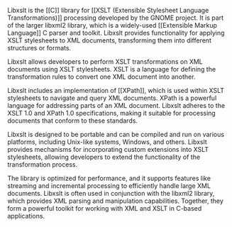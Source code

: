 Libxslt is the [[C]] library for [[XSLT (Extensible Stylesheet Language Transformations)]] processing developed by the GNOME project. It is part of the larger libxml2 library, which is a widely-used [[Extensible Markup Language]] C parser and toolkit. Libxslt provides functionality for applying XSLT stylesheets to XML documents, transforming them into different structures or formats.

Libxslt allows developers to perform XSLT transformations on XML documents using XSLT stylesheets. XSLT is a language for defining the transformation rules to convert one XML document into another.

Libxslt includes an implementation of [[XPath]], which is used within XSLT stylesheets to navigate and query XML documents. XPath is a powerful language for addressing parts of an XML document. Libxslt adheres to the XSLT 1.0 and XPath 1.0 specifications, making it suitable for processing documents that conform to these standards.

Libxslt is designed to be portable and can be compiled and run on various platforms, including Unix-like systems, Windows, and others. Libxslt provides mechanisms for incorporating custom extensions into XSLT stylesheets, allowing developers to extend the functionality of the transformation process.

The library is optimized for performance, and it supports features like streaming and incremental processing to efficiently handle large XML documents. Libxslt is often used in conjunction with the libxml2 library, which provides XML parsing and manipulation capabilities. Together, they form a powerful toolkit for working with XML and XSLT in C-based applications.